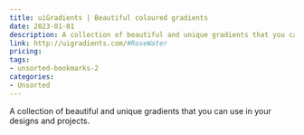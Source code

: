 ```yaml
---
title: uiGradients | Beautiful coloured gradients
date: 2023-01-01
description: A collection of beautiful and unique gradients that you can use in your designs and projects.
link: http://uigradients.com/#RoseWater
pricing: 
tags: 
- unsorted-bookmarks-2 
categories: 
- Unsorted 
---
```


A collection of beautiful and unique gradients that you can use in your designs and projects.